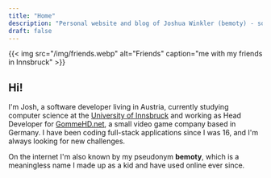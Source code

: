 ```yaml
---
title: "Home"
description: "Personal website and blog of Joshua Winkler (bemoty) - software developer based in Austria."
draft: false
---
```


{{< img src="/img/friends.webp" alt="Friends" caption="me with my friends in Innsbruck" >}}

## Hi!

I'm Josh, a software developer living in Austria, currently studying computer science at the [University of Innsbruck](https://uibk.ac.at/) and working as Head Developer for [GommeHD.net](https://gommehd.net/), a small video game company based in Germany. I have been coding full-stack applications since I was 16, and I'm always looking for new challenges.

On the internet I'm also known by my pseudonym **bemoty**, which is a meaningless name I made up as a kid and have used online ever since.